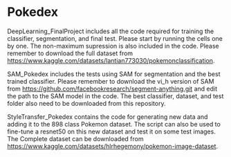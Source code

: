 # Pokedex

DeepLearning_FinalProject includes all the code required for training the classifier, segmentation, and final test. Please start by running the cells one by one. The non-maximum supression is also included in the code. Please remember to download the full dataset from https://www.kaggle.com/datasets/lantian773030/pokemonclassification. 

SAM_Pokedex includes the tests using SAM for segmentation and the best trained classifier. Please remember to download the vi_h version of SAM from https://github.com/facebookresearch/segment-anything.git and edit the path to the SAM model in the code. The best classifier, dataset, and test folder also need to be downloaded from this repository.

StyleTransfer_Pokedex contains the code for generating new data and adding it to the 898 class Pokemon dataset. The script can also be used to fine-tune a resnet50 on this new dataset and test it on some test images. The Complete dataset can be downloaded from https://www.kaggle.com/datasets/hlrhegemony/pokemon-image-dataset.
